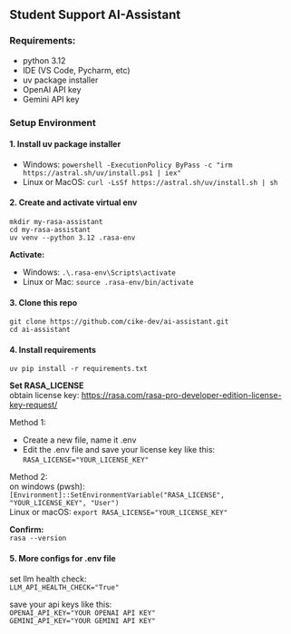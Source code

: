 ## Student Support AI-Assistant

### Requirements:
- python 3.12
- IDE (VS Code, Pycharm, etc)
- uv package installer
- OpenAI API key
- Gemini API key

### Setup Environment

#### 1. Install uv package installer
- Windows: `powershell -ExecutionPolicy ByPass -c "irm https://astral.sh/uv/install.ps1 | iex"`
- Linux or MacOS: `curl -LsSf https://astral.sh/uv/install.sh | sh`

#### 2. Create and activate virtual env
`mkdir my-rasa-assistant`  
`cd my-rasa-assistant`  
`uv venv --python 3.12 .rasa-env`  

**Activate:**  
- Windows: `.\.rasa-env\Scripts\activate`
- Linux or Mac: `source .rasa-env/bin/activate`

#### 3. Clone this repo
`git clone https://github.com/cike-dev/ai-assistant.git`  
`cd ai-assistant`

#### 4. Install requirements
`uv pip install -r requirements.txt`

**Set RASA_LICENSE**  
obtain license key: https://rasa.com/rasa-pro-developer-edition-license-key-request/   

Method 1:  
- Create a new file, name it .env
- Edit the .env file and save your license key like this: `RASA_LICENSE="YOUR_LICENSE_KEY"`  

Method 2:  
on windows (pwsh): `[Environment]::SetEnvironmentVariable("RASA_LICENSE", "YOUR_LICENSE_KEY", "User")`  
Linux or macOS: `export RASA_LICENSE="YOUR_LICENSE_KEY"`  

**Confirm:**  
`rasa --version`  

#### 5. More configs for .env file
set llm health check:  
`LLM_API_HEALTH_CHECK="True"`  

save your api keys like this:  
`OPENAI_API_KEY="YOUR OPENAI API KEY"`  
`GEMINI_API_KEY="YOUR GEMINI API KEY"`  
